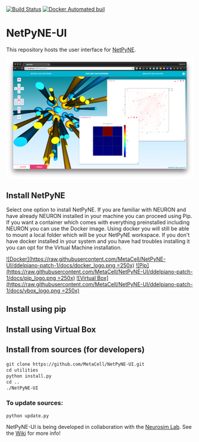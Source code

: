 [![Build Status](https://travis-ci.org/MetaCell/NetPyNE-UI.svg?branch=master)](https://travis-ci.org/MetaCell/NetPyNE-UI)
[![Docker Automated buil](https://img.shields.io/docker/automated/jrottenberg/ffmpeg.svg)](https://hub.docker.com/r/metacell/netpyne-ui/)

# NetPyNE-UI

This repository hosts the user interface for [NetPyNE](http://www.neurosimlab.org/netpyne/).


![Screenshot](https://github.com/metacell/netpyne-ui/raw/master/netpyneui.png)

## Install NetPyNE

Select one option to install NetPyNE. If you are familiar with NEURON and have already NEURON installed in your machine you can proceed using Pip. If you want a container which comes with everything preinstalled including NEURON you can use the Docker image. Using docker you will still be able to mount a local folder which will be your NetPyNE workspace. If you don't have docker installed in your system and you have had troubles installing it you can opt for the Virtual Machine installation.

[![Docker](https://raw.githubusercontent.com/MetaCell/NetPyNE-UI/ddelpiano-patch-1/docs/docker_logo.png =250x)](https://github.com/MetaCell/NetPyNE-UI/wiki/Docker-installation)
[![Pip](https://raw.githubusercontent.com/MetaCell/NetPyNE-UI/ddelpiano-patch-1/docs/pip_logo.png =250x)](https://github.com/MetaCell/NetPyNE-UI/wiki/Pip-installation)
[![Virtual Box](https://raw.githubusercontent.com/MetaCell/NetPyNE-UI/ddelpiano-patch-1/docs/vbox_logo.png =250x)](https://github.com/MetaCell/NetPyNE-UI/wiki/Virtual-Machine-Installation)

## Install using pip



## Install using Virtual Box



## Install from sources (for developers)
```
git clone https://github.com/MetaCell/NetPyNE-UI.git
cd utilities
python install.py
cd ..
./NetPyNE-UI
```
### To update sources:
```
python update.py
```

NetPyNE-UI is being developed in collaboration with the [Neurosim Lab](http://neurosimlab.org/).
See the [Wiki](https://github.com/MetaCell/NetPyNE-UI/wiki) for more info!

